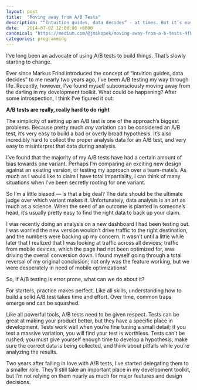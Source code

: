 ```yaml
---
layout: post
title:  "Moving away from A/B Tests"
description: "“Intuition guides, data decides” - at times. But it’s easy to go overboard with A/B testing and underestimate the cost"
date:   2014-07-02 12:00:00 +0000
canonical: "https://medium.com/@jmskopek/moving-away-from-a-b-tests-4fb66d8ee9e2"
categories: programming
---
```


I’ve long been an advocate of using A/B tests to build things. That’s slowly starting to change.

Ever since Markus Frind introduced the concept of “intuition guides, data decides” to me nearly two years ago, I’ve been A/B testing my way through life. Recently, however, I’ve found myself subconsciously moving away from the darling in my development toolkit. What could be happening? After some introspection, I think I’ve figured it out:

**A/B tests are really, really hard to do right**

The simplicity of setting up an A/B test is one of the approach’s biggest problems. Because pretty much *any* variation can be considered an A/B test, it’s very easy to build a bad or overly broad hypothesis. It’s also incredibly hard to collect the proper analysis data for an A/B test, and very easy to misinterpret that data during analysis.

I’ve found that the majority of my A/B tests have had a certain amount of bias towards one variant. Perhaps I’m comparing an exciting new design against an existing version, or testing my approach over a team-mate’s. As much as I would like to claim I have total impartiality, I can think of many situations when I’ve been secretly rooting for one variant.

So I’m a little biased — is that a big deal? The data should be the ultimate judge over which variant makes it. Unfortunately, data analysis is an art as much as a science. When the seed of an outcome is planted in someone’s head, it’s usually pretty easy to find the right data to back up your claim.

I was recently doing an analysis on a new dashboard I had been testing out. I was worried the new version wouldn’t drive traffic to the right destination, and the numbers were backing up my concern. It wasn’t until a little while later that I realized that I was looking at traffic across all devices; traffic from mobile devices, which the page had not been optimized for, was driving the overall conversion down. I found myself going through a total reversal of my original conclusion; not only was the feature working, but we were desperately in need of mobile optimizations!

So, if A/B testing is error prone, what can we do about it?

For starters, practice makes perfect. Like all skills, understanding how to build a solid A/B test takes time and effort. Over time, common traps emerge and can be squashed.

Like all powerful tools, A/B tests need to be given respect. Tests can be great at making your product better, but they have a specific place in development. Tests work well when you’re fine tuning a small detail; if you test a massive variation, you will find your test is worthless. Tests can’t be rushed; you must give yourself enough time to develop a hypothesis, make sure the correct data is being collected, and think about pitfalls while you’re analyzing the results.

Two years after falling in love with A/B tests, I’ve started delegating them to a smaller role. They’ll still take an important place in my development toolkit, but I’m not relying on them nearly as much for major features and design decisions.
